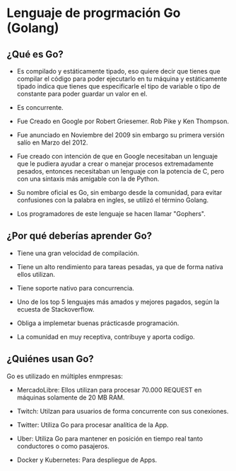 # Lenguaje de progrmación Go (Golang)

## ¿Qué es Go?

+ Es compilado y estáticamente tipado, eso quiere decir que tienes que compilar el código para poder ejecutarlo en tu máquina y estáticamente tipado indica que tienes que especificarle el tipo de variable o tipo de constante para poder guardar un valor en el.

+ Es concurrente.

+ Fue Creado en Google por Robert Griesemer. Rob Pike y Ken Thompson.

+ Fue anunciado en Noviembre del 2009 sin embargo su primera versión salío en Marzo del 2012.

+ Fue creado con intención de que en Google necesitaban un lenguaje que le pudiera ayudar a crear o manejar procesos extremadamente pesados, entonces necesitaban un lenguaje con la potencia de C, pero con una sintaxis más amigable con la de Python.

+ Su nombre oficial es Go, sin embargo desde la comunidad, para evitar confusiones con la palabra en ingles, se utilizó el término Golang.

+ Los programadores de este lenguaje se hacen llamar "Gophers".

## ¿Por qué deberías aprender Go?

+ Tiene una gran velocidad de compilación.

+ Tiene un alto rendimiento para tareas pesadas, ya que de forma nativa ellos utilizan.

+ Tiene soporte nativo para concurrencia.

+ Uno de los top 5 lenguajes más amados y mejores pagados, según la ecuesta de Stackoverflow.

+ Obliga a implemetar buenas prácticasde programación.

+ La comunidad en muy receptiva, contribuye y aporta codígo.

## ¿Quiénes usan Go?

Go es utilizado en múltiples enmpresas:

+ MercadoLibre: Ellos utilizan para procesar 70.000 REQUEST en máquinas solamente de 20 MB RAM.

+ Twitch: Utilzan para usuarios de forma concurrente con sus conexiones.

+ Twitter: Utiliza Go para procesar analítica de la App.

+ Uber: Utiliza Go para mantener en posición en tiempo real tanto conductores o como pasajeros.

+ Docker y Kubernetes: Para despliegue de Apps.